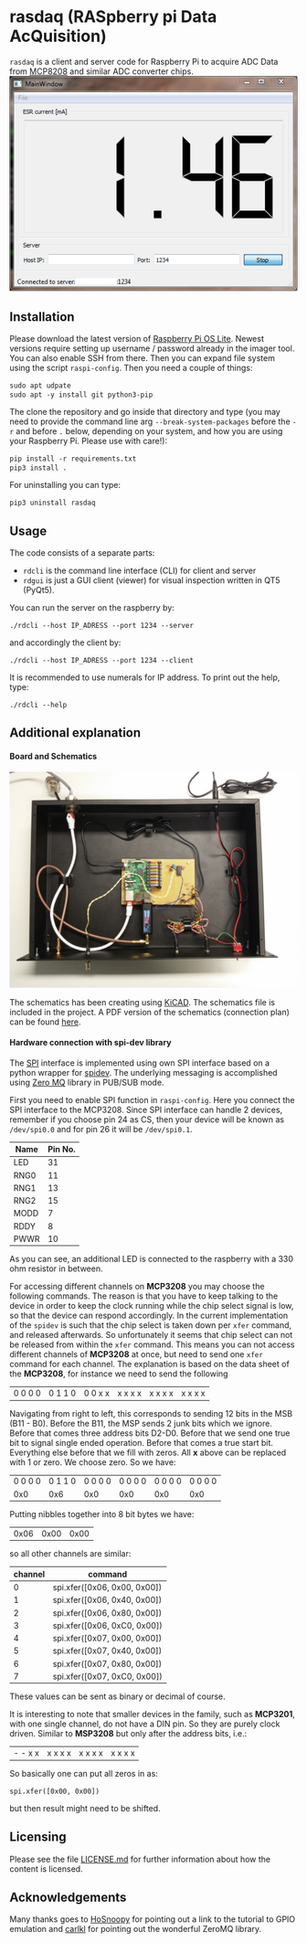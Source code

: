 # rasdaq (RASpberry pi Data AcQuisition)

`rasdaq` is a client and server code for Raspberry Pi to acquire ADC Data from [MCP8208](http://www.microchip.com/wwwproducts/en/MCP3208) and similar ADC converter chips.
![rdgui](https://raw.githubusercontent.com/xaratustrah/rasdaq/main/rdgui/rsrc/screenshot.png)


## Installation
Please download the latest version of [Raspberry Pi OS Lite](https://www.raspberrypi.com/software/). Newest versions require setting up username / password already in the imager tool. You can also enable SSH from there. Then you can expand file system using the script `raspi-config`. Then you need a couple of things:

```
sudo apt udpate
sudo apt -y install git python3-pip
```

The clone the repository and go inside that directory and type (you may need to provide the command line arg `--break-system-packages` before the `-r` and before `.` below, depending on your system, and how you are using your Raspberry Pi. Please use with care!):

```
pip install -r requirements.txt
pip3 install .
```

For uninstalling you can type:

```
pip3 uninstall rasdaq
```


## Usage

The code consists of a separate parts:
 
* `rdcli` is the command line interface (CLI) for client and server
* `rdgui` is just a GUI client (viewer) for visual inspection written in QT5 (PyQt5).


You can run the server on the raspberry by:

    ./rdcli --host IP_ADRESS --port 1234 --server

and accordingly the client by:

    ./rdcli --host IP_ADRESS --port 1234 --client

It is recommended to use numerals for IP address.
To print out the help, type:

    ./rdcli --help



## Additional explanation

#### Board and Schematics

![rasdaq](https://raw.githubusercontent.com/xaratustrah/rasdaq/main/rdgui/rsrc/rasdaq_case.jpg)


The schematics has been creating using [KiCAD](https://www.kicad.org/). The schematics file is included in the project. A PDF version of the schematics (connection plan) can be found [here](https://raw.githubusercontent.com/xaratustrah/rasdaq/main/rdgui/rsrc/rasdaq.kicad_sch.pdf).


#### Hardware connection with **spi-dev** library

The [SPI](https://en.wikipedia.org/wiki/Serial_Peripheral_Interface_Bus) interface is implemented using own SPI interface based on a python wrapper for [spidev](https://github.com/doceme/py-spidev). The underlying messaging is accomplished using [Zero MQ](http://zeromq.org/) library in PUB/SUB mode.

First you need to enable SPI function in `raspi-config`. Here you connect the SPI interface to the MCP3208. Since SPI interface can handle 2 devices, remember if you choose pin 24 as CS, then your device will be known as `/dev/spi0.0` and for pin 26 it will be `/dev/spi0.1`. 


| Name | Pin No. |
|------|---------|
| LED  | 31      |
| RNG0 | 11      |
| RNG1 | 13      |
| RNG2 | 15      |
| MODD | 7       |
| RDDY | 8       |
| PWWR | 10      |


As you can see, an additional LED is connected to the raspberry with a 330 ohm resistor in between.

For accessing different channels on **MCP3208** you may choose the following commands. The reason is that you have to keep talking to the device in order to keep the clock running while the chip select signal is low, so that the device can respond accordingly. In the current implementation of the `spidev` is such that the chip select is taken down per `xfer` command, and released afterwards. So unfortunately it seems that chip select can not be released from within the `xfer` command. This means you can not access different channels of **MCP3208** at once, but need to send one `xfer` command for each channel. The explanation is based on the data sheet of the **MCP3208**, for instance we need to send the following 

|    |    |    |    |    |    |
|----|----|----|----|----|----|
|0 0 0 0|0 1 1 0|0 0 x x|x x x x|x x x x|x x x x|

Navigating from right to left, this corresponds to sending 12 bits in the MSB (B11 - B0). Before the B11, the MSP sends 2 junk bits which we ignore. Before that comes three address bits D2-D0. Before that we send one true bit to signal single ended operation. Before that comes a true start bit. Everything else before that we fill with zeros. All **x** above can be replaced with 1 or zero. We choose zero. So we have:

|    |    |    |    |    |    |
|----|----|----|----|----|----|
|0 0 0 0|0 1 1 0|0 0 0 0|0 0 0 0|0 0 0 0|0 0 0 0|
|   0x0 |  0x6  | 0x0   |  0x0  | 0x0   | 0x0   |

Putting nibbles together into 8 bit bytes we have:

|    |    |    |
|----|----|----|
| 0x06   | 0x00   | 0x00   |


so all other channels are similar:


| channel | command                     |
|---------|-----------------------------|
| 0       |spi.xfer([0x06, 0x00, 0x00]) |
| 1       |spi.xfer([0x06, 0x40, 0x00]) |
| 2       |spi.xfer([0x06, 0x80, 0x00]) |
| 3       |spi.xfer([0x06, 0xC0, 0x00]) |
| 4       |spi.xfer([0x07, 0x00, 0x00]) |
| 5       |spi.xfer([0x07, 0x40, 0x00]) |
| 6       |spi.xfer([0x07, 0x80, 0x00]) |
| 7       |spi.xfer([0x07, 0xC0, 0x00]) |

These values can be sent as binary or decimal of course.

It is interesting to note that smaller devices in the family, such as **MCP3201**, with one single channel, do not have a DIN pin. So they are purely clock driven. Similar to **MSP3208** but only after the address bits, i.e.:

|    |    |    |    |
|----|----|----|----|
|- - x x|x x x x|x x x x|x x x x|

So basically one can put all zeros in as:

	spi.xfer([0x00, 0x00])

but then result might need to be shifted.

## Licensing

Please see the file [LICENSE.md](./LICENSE.md) for further information about how the content is licensed.

## Acknowledgements
Many thanks goes to [HoSnoopy](https://github.com/HoSnoopy) for pointing out a link to the tutorial to GPIO emulation and [carlkl](https://github.com/carlkl) for pointing out the wonderful ZeroMQ library.
